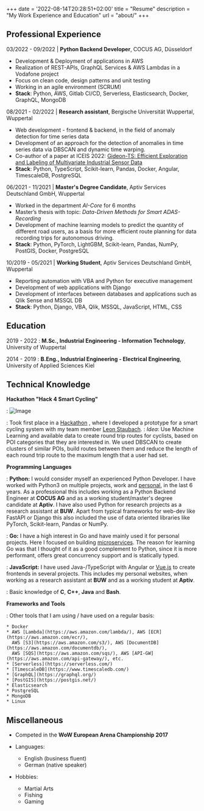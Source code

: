 +++
date = '2022-08-14T20:28:51+02:00'
title = "Resume"
description = "My Work Experience and Education"
url = "about/"
+++

Professional Experience
----------
03/2022 - 09/2022 | **Python Backend Developer**, COCUS AG, Düsseldorf

* Development & Deployment of applications in AWS
* Realization of REST-APIs, GraphQL Services & AWS Lambdas in a Vodafone project
* Focus on clean code, design patterns and unit testing
* Working in an agile environment (SCRUM)
* **Stack**: Python, AWS, Gitlab CI/CD, Serverless, Elasticsearch, Docker, GraphQL, MongoDB

08/2021 - 02/2022 | **Research assistant**, Bergische Universität Wuppertal, Wuppertal

* Web development - frontend & backend, in the field of anomaly detection for time series data
* Development of an approach for the detection of anomalies in time series data via DBSCAN and dynamic time warping.
* Co-author of a paper at ICEIS
  2022: [Gideon-TS: Efficient Exploration and Labeling of Multivariate Industrial Sensor Data](https://www.researchgate.net/publication/360486073_Gideon-TS_Efficient_Exploration_and_Labeling_of_Multivariate_Industrial_Sensor_Data)
* **Stack**: Python, TypeScript, Scikit-learn, Pandas, Docker, Angular, TimescaleDB, PostgreSQL

06/2021 - 11/2021 | **Master's Degree Candidate**, Aptiv Services Deutschland GmbH, Wuppertal

* Worked in the department _AI-Core_ for 6 months
* Master’s thesis with topic: _Data-Driven Methods for Smart ADAS-Recording_
* Development of machine learning models to predict the quantity of different road users, as a basis for more efficient
  route planning for data recording trips for autonomous driving.
* **Stack**: Python, PyTorch, LightGBM, Scikit-learn, Pandas, NumPy, PostGIS, Docker, PostgreSQL

10/2019 - 05/2021 | **Working Student**, Aptiv Services Deutschland GmbH, Wuppertal

* Reporting automation with VBA and Python for executive management
* Development of web applications with Django
* Development of interfaces between databases and applications such as Qlik Sense and MSSQL DB
* **Stack**: Python, Django, VBA, Qlik, MSSQL, JavaScript, HTML, CSS

Education
---------

[//]: # (2022 - now)

[//]: # (:   **PhD, Electronic Design Automation**, Technical University of Munich)

2019 - 2022
:   **M.Sc., Industrial Engineering - Information Technology**, University of Wuppertal


2014 - 2019
:   **B.Eng., Industrial Engineering - Electrical Engineering**, University of Applied Sciences Kiel


Technical Knowledge
--------------------

**Hackathon "Hack 4 Smart Cycling"**

: ![Image](https://pbs.twimg.com/media/EtJhic6XcAABcx3?format=jpg&name=large)

: Took first place in
a [Hackathon](https://www.wuppertaler-rundschau.de/lokales/wuppertaler-studenten-entwickeln-smarte-radfahr-app_aid-56100393)
, where I developed a prototype for a smart cycling system with my team
member [Leon Staubach](https://www.linkedin.com/in/leon-staubach-2676a5186/).
: _Idea_: Use Machine Learning and available data to create round trip routes for cyclists, based on
POI categories that they are interested in. We used DBSCAN to create clusters of similar POIs, build routes between
them and reduce the length of each round trip route to the maximum length that a user had set.

**Programming Languages**

:   **Python:** I would consider myself an experienced Python Developer. I have worked with Python3 on multiple
projects, work and
[personal](https://github.com/ViktorWelbers/image-microservice), in the last 6 years. As a professional this includes
working as a Python Backend Engineer at **COCUS AG** and as a working student/master's degree candidate at **Aptiv**. I
have also used Python for research projects as a research assistant
at **BUW**. Apart from typical frameworks for web-dev like FastAPI or Django this also included the use of data
oriented libraries like PyTorch, Scikit-learn, Pandas or NumPy.

:   **Go:** I have a high interest in Go and have mainly used it for personal projects. Here I focused on
building [microservices](https://github.com/ViktorWelbers/geo-feature-service). The reason for learning Go was that I
thought of it as a good complement to Python, since it is more performant, offers great concurrency support and is
statically typed.

:   **JavaScript:** I have used Java-/TypeScript with Angular
or [Vue.js](https://github.com/ViktorWelbers/geo-feature-service-frontend)
to create frontends in several projects. This includes my personal websites, when working as a research assistant
at **BUW** and as a working student at **Aptiv**.

:   Basic knowledge of **C**, **C++**, **Java** and **Bash**.

**Frameworks and Tools**

: Other tools that I am using / have used on a regular basis:

    * Docker
    * AWS [Lambda](https://aws.amazon.com/lambda/), AWS [ECR](https://aws.amazon.com/ecr/),
      AWS [S3](https://aws.amazon.com/s3/), AWS [DocumentDB](https://aws.amazon.com/documentdb/),
      AWS [SQS](https://aws.amazon.com/sqs/), AWS [API-GW](https://aws.amazon.com/api-gateway/), etc.
    * [Serverless](https://serverless.com/)
    * [TimescaleDB](https://www.timescaledb.com/)
    * [GraphQL](https://graphql.org/)
    * [PostGIS](https://postgis.net/)
    * Elasticsearch
    * PostgreSQL
    * MongoDB
    * Linux

Miscellaneous
----------------------------------------

* Competed in the **WoW European Arena Championship 2017**
* Languages:
    * English (business fluent)
    * German (native speaker)

* Hobbies:
    * Martial Arts
    * Fishing
    * Gaming


